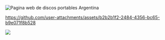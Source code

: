 ![Pagina web de discos portables Argentina](https://github.com/user-attachments/assets/e5e06fc1-464a-454f-8c6f-07b312161ac2)



https://github.com/user-attachments/assets/b2b2b1f2-2484-4356-bc65-b9e071f8b528


[![](https://markdown-videos.deta.dev/youtube/iK_7e-SCLqU)](https://youtu.be/iK_7e-SCLqU?si=CH2vH_26IFKxYzkK)




